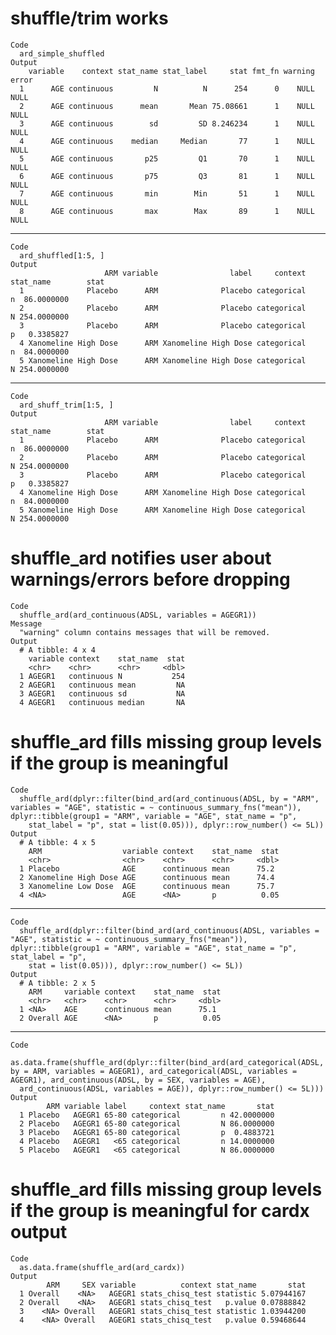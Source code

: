 # shuffle/trim works

    Code
      ard_simple_shuffled
    Output
        variable    context stat_name stat_label     stat fmt_fn warning error
      1      AGE continuous         N          N      254      0    NULL  NULL
      2      AGE continuous      mean       Mean 75.08661      1    NULL  NULL
      3      AGE continuous        sd         SD 8.246234      1    NULL  NULL
      4      AGE continuous    median     Median       77      1    NULL  NULL
      5      AGE continuous       p25         Q1       70      1    NULL  NULL
      6      AGE continuous       p75         Q3       81      1    NULL  NULL
      7      AGE continuous       min        Min       51      1    NULL  NULL
      8      AGE continuous       max        Max       89      1    NULL  NULL

---

    Code
      ard_shuffled[1:5, ]
    Output
                         ARM variable                label     context stat_name        stat
      1              Placebo      ARM              Placebo categorical         n  86.0000000
      2              Placebo      ARM              Placebo categorical         N 254.0000000
      3              Placebo      ARM              Placebo categorical         p   0.3385827
      4 Xanomeline High Dose      ARM Xanomeline High Dose categorical         n  84.0000000
      5 Xanomeline High Dose      ARM Xanomeline High Dose categorical         N 254.0000000

---

    Code
      ard_shuff_trim[1:5, ]
    Output
                         ARM variable                label     context stat_name        stat
      1              Placebo      ARM              Placebo categorical         n  86.0000000
      2              Placebo      ARM              Placebo categorical         N 254.0000000
      3              Placebo      ARM              Placebo categorical         p   0.3385827
      4 Xanomeline High Dose      ARM Xanomeline High Dose categorical         n  84.0000000
      5 Xanomeline High Dose      ARM Xanomeline High Dose categorical         N 254.0000000

# shuffle_ard notifies user about warnings/errors before dropping

    Code
      shuffle_ard(ard_continuous(ADSL, variables = AGEGR1))
    Message
      "warning" column contains messages that will be removed.
    Output
      # A tibble: 4 x 4
        variable context    stat_name  stat
        <chr>    <chr>      <chr>     <dbl>
      1 AGEGR1   continuous N           254
      2 AGEGR1   continuous mean         NA
      3 AGEGR1   continuous sd           NA
      4 AGEGR1   continuous median       NA

# shuffle_ard fills missing group levels if the group is meaningful

    Code
      shuffle_ard(dplyr::filter(bind_ard(ard_continuous(ADSL, by = "ARM", variables = "AGE", statistic = ~ continuous_summary_fns("mean")), dplyr::tibble(group1 = "ARM", variable = "AGE", stat_name = "p",
        stat_label = "p", stat = list(0.05))), dplyr::row_number() <= 5L))
    Output
      # A tibble: 4 x 5
        ARM                  variable context    stat_name  stat
        <chr>                <chr>    <chr>      <chr>     <dbl>
      1 Placebo              AGE      continuous mean      75.2 
      2 Xanomeline High Dose AGE      continuous mean      74.4 
      3 Xanomeline Low Dose  AGE      continuous mean      75.7 
      4 <NA>                 AGE      <NA>       p          0.05

---

    Code
      shuffle_ard(dplyr::filter(bind_ard(ard_continuous(ADSL, variables = "AGE", statistic = ~ continuous_summary_fns("mean")), dplyr::tibble(group1 = "ARM", variable = "AGE", stat_name = "p", stat_label = "p",
        stat = list(0.05))), dplyr::row_number() <= 5L))
    Output
      # A tibble: 2 x 5
        ARM     variable context    stat_name  stat
        <chr>   <chr>    <chr>      <chr>     <dbl>
      1 <NA>    AGE      continuous mean      75.1 
      2 Overall AGE      <NA>       p          0.05

---

    Code
      as.data.frame(shuffle_ard(dplyr::filter(bind_ard(ard_categorical(ADSL, by = ARM, variables = AGEGR1), ard_categorical(ADSL, variables = AGEGR1), ard_continuous(ADSL, by = SEX, variables = AGE),
      ard_continuous(ADSL, variables = AGE)), dplyr::row_number() <= 5L)))
    Output
            ARM variable label     context stat_name       stat
      1 Placebo   AGEGR1 65-80 categorical         n 42.0000000
      2 Placebo   AGEGR1 65-80 categorical         N 86.0000000
      3 Placebo   AGEGR1 65-80 categorical         p  0.4883721
      4 Placebo   AGEGR1   <65 categorical         n 14.0000000
      5 Placebo   AGEGR1   <65 categorical         N 86.0000000

# shuffle_ard fills missing group levels if the group is meaningful for cardx output

    Code
      as.data.frame(shuffle_ard(ard_cardx))
    Output
            ARM     SEX variable          context stat_name       stat
      1 Overall    <NA>   AGEGR1 stats_chisq_test statistic 5.07944167
      2 Overall    <NA>   AGEGR1 stats_chisq_test   p.value 0.07888842
      3    <NA> Overall   AGEGR1 stats_chisq_test statistic 1.03944200
      4    <NA> Overall   AGEGR1 stats_chisq_test   p.value 0.59468644

